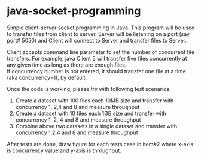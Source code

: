 # java-socket-programming

Simple client-server socket programming in Java. This program will be used to transfer files from client to server. 
Server will be listening on a port (say port# 5050) and Client will connect to Server and transfer files to Server. 

Client accepts command line parameter to set the number of concurrent file transfers. 
For example, java Client 5 will transfer five files concurrently at any given time as long as there are enough files.  
If concurrency number is not entered, it should transfer one file at a time (aka concurrency=1), by default.

Once the code is working, please try with following test scenarios:
1. Create a dataset with 100 files each 10MB size and transfer with concurrency 1, 2,4 and 8 and measure throughput
2. Create a dataset with 10 files each 1GB size and transfer with concurrency 1, 2, 4 and 8 and measure throughput
3. Combine above two datasets in a single dataset and transfer with concurrency 1,2,4 and 8 and measure throughput

After tests are done, draw figure for each tests case in item#2 where x-axis is concurrency value and y-axis is throughput.
